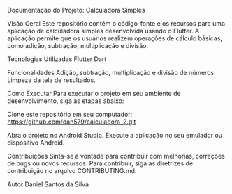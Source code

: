 Documentação do Projeto: Calculadora Simples

Visão Geral
Este repositório contém o código-fonte e os recursos para uma aplicação de calculadora simples desenvolvida usando o Flutter. A aplicação permite que os usuários realizem operações de cálculo básicas, como adição, subtração, multiplicação e divisão.

Tecnologias Utilizadas
Flutter
Dart

Funcionalidades
Adição, subtração, multiplicação e divisão de números.
Limpeza da tela de resultados.

Como Executar
Para executar o projeto em seu ambiente de desenvolvimento, siga as etapas abaixo:

Clone este repositório em seu computador:
https://github.com/dan579/calculadora_2.git

Abra o projeto no Android Studio.
Execute a aplicação no seu emulador ou dispositivo Android.

Contribuições
Sinta-se à vontade para contribuir com melhorias, correções de bugs ou novos recursos. Para contribuir, siga as diretrizes de contribuição no arquivo CONTRIBUTING.md.

Autor
Daniel Santos da Silva
